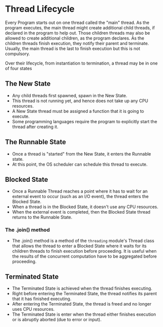 # Thread Lifecycle

Every Program starts out on one thread called the "main" thread. As the program executes, the main thread might create additional child threads, if declared in the program to help out. Those children threads may also be allowed to create additional children, as the program declares. As the children threads finish execution, they notify their parent and terminate. Usually, the main thread is the last to finish execution but this is not compulsory.

Over their lifecycle, from instantiation to termination, a thread may be in one of four states

## The New State
- Any child threads first spawned, spawn in the New State.
- This thread is not running yet, and hence does not take up any CPU resources.
- A New State thread must be assigned a function that it is going to execute.
- Some programming languages require the program to explicitly start the thread after creating it.

## The Runnable State
- Once a thread is "started" from the New State, it enters the Runnable state.
- At this point, the OS scheduler can schedule this thread to execute.

## Blocked State
- Once a Runnable Thread reaches a point where it has to wait for an external event to occur (such as an I/O event), the thread enters the Blocked State.
- When a thread is in the Blocked State, it doesn't use any CPU resources.
- When the external event is completed, then the Blocked State thread returns to the Runnable State.

### The .join() method
- The .join() method is a method of the ``threading`` module's Thread class that allows the thread to enter a Blocked State where it waits for its children threads to finish execution before proceeding. It is useful when the results of the concurrent computation have to be aggregated before proceeding.

## Terminated State
- The Terminated State is achieved when the thread finishes executing.
- Right before entering the Terminated State, the thread notifies its parent that it has finished executing.
- After entering the Terminated State, the thread is freed and no longer uses CPU resources.
- The Terminated State is enter when the thread either finishes execution or is abruptly aborted (due to error or input).
